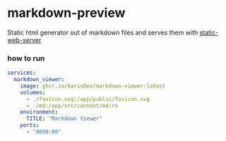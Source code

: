 # markdown-preview

Static html generator out of markdown files and serves them with [static-web-server](https://github.com/static-web-server/static-web-server/)

### how to run

```yaml
services:
  markdown_viewer:
    image: ghcr.io/karisDev/markdown-viewer:latest
    volumes:
      - ./favicon.svg:/app/public/favicon.svg
      - ./md:/app/src/content/md:ro
    environment:
      TITLE: "Markdown Viewer"
    ports:
      - "8080:80"
```

